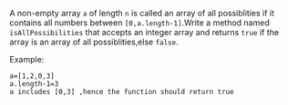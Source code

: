 A non-empty array `a` of length `n` is called an array of all possiblities if it contains all numbers between `[0,a.length-1]`.Write a method named `isAllPossibilities` that accepts an integer array and returns `true` 
if the array is an array of all possiblities,else `false`. 

Example:
```
a=[1,2,0,3]
a.length-1=3 
a includes [0,3] ,hence the function should return true
```